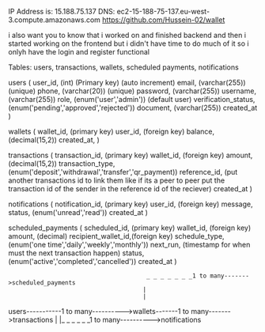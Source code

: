 IP Address is: 15.188.75.137
DNS: ec2-15-188-75-137.eu-west-3.compute.amazonaws.com
https://github.com/Hussein-02/wallet

i also want you to know that i worked on and finished backend and then i started working on the frontend but i didn't have time to do much of it so i onlyh have the login and register functional

<!-- database structure -->

Tables: users, transactions, wallets, scheduled payments, notifications

users (
user_id, (int) (Primary key) (auto increment)
email, (varchar(255)) (unique)
phone, (varchar(20)) (unique)
password, (varchar(255))
username, (varchar(255))
role, (enum('user','admin')) (default user)
verification_status, (enum('pending','approved','rejected'))
document, (varchar(255))
created_at
)

wallets (
wallet_id, (primary key)
user_id, (foreign key)
balance, (decimal(15,2))
created_at,
)

transactions (
transaction_id, (primary key)
wallet_id, (foreign key)
amount, (decimal(15,2))
transaction_type, (enum('deposit','withdrawal','transfer','qr_payment))
reference_id, (put another transactions id to link them like if its a peer to peer put the transaction id of the sender in the reference id of the reciever)
created_at
)

notifications (
notification_id, (primary key)
user_id, (foreign key)
message,
status, (enum('unread','read'))
created_at
)

scheduled_payments (
scheduled_id, (primary key)
wallet_id, (foreign key)
amount, (decimal)
recipient_wallet_id,(foreign key)
schedule_type, (enum('one time','daily','weekly','monthly'))
next_run, (timestamp for when must the next transaction happen)
status, (enum('active','completed','cancelled'))
created_at
)

                                           _ _ _ _ _ _ _1 to many------->scheduled_payments
                                          |
                                          |

users-----------1 to many---------->wallets-------1 to many------->transactions
|
|\_ \_ \_ \_ \_ \_1 to many---------->notifications

<!-- database structure end -->

